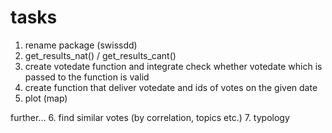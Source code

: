 # tasks

1. rename package (swissdd)
2. get_results_nat() / get_results_cant()
3. create votedate function and integrate check whether votedate which is passed to the function is valid
4. create function that deliver votedate and ids of votes on the given date
5. plot (map)

further...
6. find similar votes (by correlation, topics etc.)
7. typology
